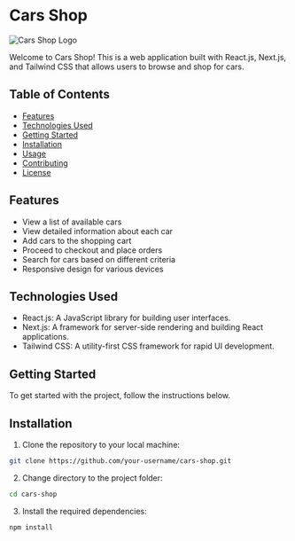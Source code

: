# Cars Shop

![Cars Shop Logo](path/to/logo.png) <!-- If you have a logo, replace "path/to/logo.png" with the actual path -->

Welcome to Cars Shop! This is a web application built with React.js, Next.js, and Tailwind CSS that allows users to browse and shop for cars.

## Table of Contents

- [Features](#features)
- [Technologies Used](#technologies-used)
- [Getting Started](#getting-started)
- [Installation](#installation)
- [Usage](#usage)
- [Contributing](#contributing)
- [License](#license)

## Features

- View a list of available cars
- View detailed information about each car
- Add cars to the shopping cart
- Proceed to checkout and place orders
- Search for cars based on different criteria
- Responsive design for various devices

## Technologies Used

- React.js: A JavaScript library for building user interfaces.
- Next.js: A framework for server-side rendering and building React applications.
- Tailwind CSS: A utility-first CSS framework for rapid UI development.

## Getting Started

To get started with the project, follow the instructions below.

## Installation

1. Clone the repository to your local machine:

```bash
git clone https://github.com/your-username/cars-shop.git
```

2. Change directory to the project folder:

```bash
cd cars-shop
```

3. Install the required dependencies:

```bash
npm install
```
